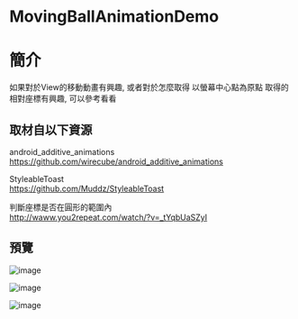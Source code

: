 # MovingBallAnimationDemo

簡介
==================================
如果對於View的移動動畫有興趣, 或者對於怎麼取得 以螢幕中心點為原點 取得的相對座標有興趣, 可以參考看看                                   

取材自以下資源
--------
android_additive_animations                                   
https://github.com/wirecube/android_additive_animations

StyleableToast                                   
https://github.com/Muddz/StyleableToast          

判斷座標是否在圓形的範圍內                                   
http://waww.you2repeat.com/watch/?v=_tYqbUaSZyI                            
                              
預覽
--------
![image](https://i.imgur.com/4rWbmRP.png)                                      

![image](https://i.imgur.com/1XrbgR4.png)                                      

![image](https://i.imgur.com/cTM1Li5.png) 
